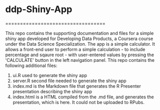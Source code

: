 # ddp-Shiny-App
==================================

This repo contains the supporting documentation and files for a simple shiny app developed for Developing Data Products, a Coursera course under the Data Science Specialization. The app is a simple calculator. It allows a front-end user to perform a simple calculation - to include percentage and sqaure root - with user-entered values by pressing the 'CALCULATE' button in the left navigation panel.  This repo contains the following additional files:

1. ui.R used to generate the shiny app
2. server.R second file needed to generate the shiny app
3. index.md is the Markdown file that generates the R Presenter presentation describing the shiny app
4. index.html is a HTML compiled from the .md file, and generates the presentation, which is here. It could not be uploaded to RPubs.
